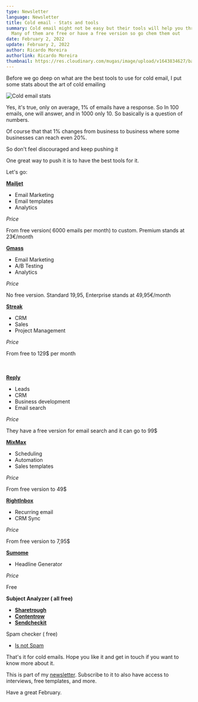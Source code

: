 ```yaml
---
type: Newsletter
language: Newsletter
title: Cold email - Stats and tools
summary: Cold email might not be easy but their tools will help you through it.
  Many of them are free or have a free version so go chem them out
date: February 2, 2022
update: February 2, 2022
author: Ricardo Moreira
authorlink: Ricardo Moreira
thumbnail: https://res.cloudinary.com/mugas/image/upload/v1643834627/bab_k0tw7n.png
---
```

Before we go deep on what are the best tools to use for cold email, I put some stats about the art of cold emailing

![Cold email stats](https://res.cloudinary.com/mugas/image/upload/v1643837883/Statistics_Twitter_wi8hnf.png "Cold email stats")



Yes, it's true, only on average, 1% of emails have a response. So In 100 emails, one will answer, and in 1000 only 10. So basically is a question of numbers.

Of course that that 1% changes from business to business where some businesses can reach even 20%.

So don't feel discouraged and keep pushing it

One great way to push it is to have the best tools for it.

Let's go:



**[Mailjet](https://www.mailjet.com/)**

* Email Marketing
* Email templates
* Analytics



*Price*

From free version( 6000 emails per month) to custom. Premium stands at 23€/month



**[Gmass](https://www.gmass.co/)**

* Email Marketing
* A/B Testing
* Analytics



*Price*

No free version. Standard 19,95, Enterprise stands at 49,95€/month



**[Streak](https://www.streak.com/)**

* CRM
* Sales
* Project Management



*Price*

From free to 129$ per month

\
\
**[Reply](https://reply.io/)**

* Leads
* CRM
* Business development
* Email search



*Price*

They have a free version for email search and it can go to 99$



**[MixMax](https://www.mixmax.com/)**

* Scheduling
* Automation
* Sales templates





*Price*

From free version to 49$



**[RightInbox](https://www.rightinbox.com/)**

* Recurring email
* CRM Sync



*Price*

From free version to 7,95$




**[Sumome](https://sumome.com/kickass-headline-generator/#)**

* Headline Generator

*Price*

Free





**Subject Analyzer ( all free)**

* **[Sharetrough](https://headlines.sharethrough.com/)**
* **[Contentrow](https://www.contentrow.com/tools/headline-analyzer)**
* **[Sendcheckit](https://sendcheckit.com/email-subject-line-tester)**

Spam checker ( free)

* [Is not Spam](http://isnotspam.com/)



That's it for cold emails. Hope you like it and get in touch if you want to know more about it.

This is part of my [newsletter](https://www.getrevue.co/profile/bixbox). Subscribe to it to also have access to interviews, free templates, and more.

Have a great February.